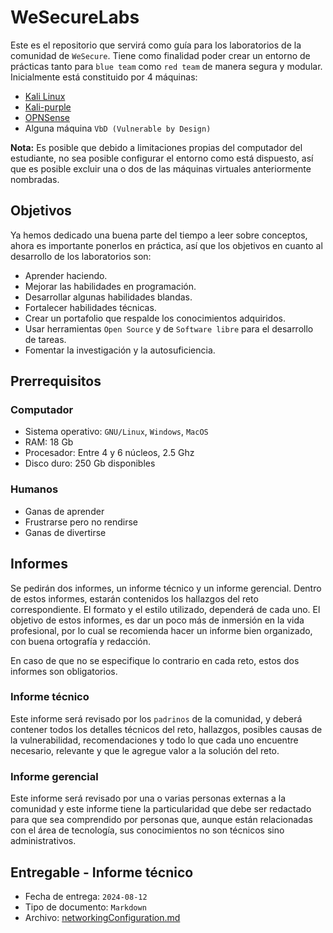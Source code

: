 # WeSecureLabs

Este es el repositorio que servirá como guía para los laboratorios de la comunidad de `WeSecure`. Tiene como finalidad poder crear un entorno de prácticas tanto para `blue team` como `red team` de manera segura y modular. Inicialmente está constituido por 4 máquinas:

- [Kali Linux](https://www.kali.org/)
- [Kali-purple](https://www.kali.org/blog/kali-linux-2023-1-release/)
- [OPNSense](https://opnsense.org/)
- Alguna máquina `VbD (Vulnerable by Design)`

**Nota:** Es posible que debido a limitaciones propias del computador del estudiante, no sea posible configurar el entorno como está dispuesto, así que es posible excluir una o dos de las máquinas virtuales anteriormente nombradas.
## Objetivos

Ya hemos dedicado una buena parte del tiempo a leer sobre conceptos, ahora es importante ponerlos en práctica, así que los objetivos en cuanto al desarrollo de los laboratorios son: 
- Aprender haciendo.
- Mejorar las habilidades en programación.
- Desarrollar algunas habilidades blandas.
- Fortalecer habilidades técnicas.
- Crear un portafolio que respalde los conocimientos adquiridos.
- Usar herramientas `Open Source` y de `Software libre` para el desarrollo de tareas.
- Fomentar la investigación y la autosuficiencia.
## Prerrequisitos

### Computador
 - Sistema operativo: `GNU/Linux`, `Windows`, `MacOS` 
 - RAM: 18 Gb
 - Procesador: Entre 4 y 6 núcleos, 2.5 Ghz
 - Disco duro: 250 Gb disponibles
### Humanos
- Ganas de aprender
- Frustrarse pero no rendirse
- Ganas de divertirse

## Informes

Se pedirán dos informes, un informe técnico y un informe gerencial. Dentro de estos informes, estarán contenidos los hallazgos del reto correspondiente. El formato y el estilo utilizado, dependerá de cada uno. El objetivo de estos informes, es dar un poco más de inmersión en la vida profesional, por lo cual se recomienda hacer un informe bien organizado, con buena ortografía y redacción.

En caso de que no se especifique lo contrario en cada reto, estos dos informes son obligatorios.
### Informe técnico

Este informe será revisado por los `padrinos` de la comunidad, y deberá contener todos los detalles técnicos del reto, hallazgos, posibles causas de la vulnerabilidad, recomendaciones y todo lo que cada uno encuentre necesario, relevante y que le agregue valor a la solución del reto.

### Informe gerencial

Este informe será revisado por una o varias personas externas a la comunidad y este informe tiene la particularidad que debe ser redactado para que sea comprendido por personas que, aunque están relacionadas con el área de tecnología, sus conocimientos no son técnicos sino administrativos.

## Entregable - Informe técnico

- Fecha de entrega: `2024-08-12`
- Tipo de documento: `Markdown`
- Archivo: [networkingConfiguration.md](./documentation/Lab0/networkingConfig.md)
